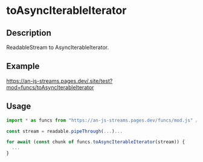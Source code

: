 # toAsyncIterableIterator

## Description
ReadableStream to AsyncIterableIterator.

## Example
https://an-js-streams.pages.dev/.site/test?mod=funcs/toAsyncIterableIterator

## Usage
```ts
import * as funcs from "https://an-js-streams.pages.dev/funcs/mod.js" // or .ts

const stream = readable.pipeThrough(...)...

for await (const chunk of funcs.toAsyncIterableIterator(stream)) {
  ...
}
```